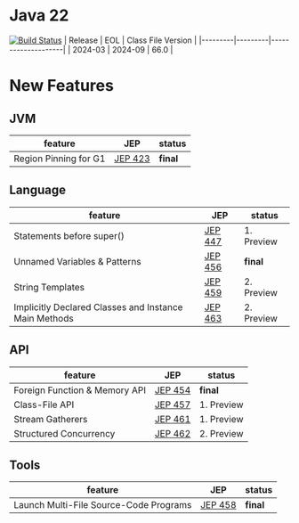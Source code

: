 # Java 22

[![Build Status](https://dev.azure.com/hbvk/java-test/_apis/build/status%2Fhbvk.java22?branchName=master)](https://dev.azure.com/hbvk/java-test/_build/latest?definitionId=41&branchName=master)
| Release | EOL     | Class File Version |
|---------|---------|--------------------|
| 2024-03 | 2024-09 | 66.0               |

# New Features

## JVM

| feature               | JEP                                          | status    |
|-----------------------|----------------------------------------------|-----------|
| Region Pinning for G1 | [JEP 423](https://openjdk.java.net/jeps/423) | **final** |

## Language

| feature                                               | JEP                                          | status     |
|-------------------------------------------------------|----------------------------------------------|------------|
| Statements before super()                             | [JEP 447](https://openjdk.java.net/jeps/447) | 1. Preview |
| Unnamed Variables & Patterns                          | [JEP 456](https://openjdk.java.net/jeps/456) | **final**  |
| String Templates                                      | [JEP 459](https://openjdk.java.net/jeps/459) | 2. Preview |
| Implicitly Declared Classes and Instance Main Methods | [JEP 463](https://openjdk.java.net/jeps/463) | 2. Preview |

## API

| feature                       | JEP                                          | status     |
|-------------------------------|----------------------------------------------|------------|
| Foreign Function & Memory API | [JEP 454](https://openjdk.java.net/jeps/454) | **final**  |
| Class-File API                | [JEP 457](https://openjdk.java.net/jeps/457) | 1. Preview |
| Stream Gatherers              | [JEP 461](https://openjdk.java.net/jeps/461) | 1. Preview |
| Structured Concurrency        | [JEP 462](https://openjdk.java.net/jeps/462) | 2. Preview |

## Tools

| feature                                | JEP                                          | status    |
|----------------------------------------|----------------------------------------------|-----------|
| Launch Multi-File Source-Code Programs | [JEP 458](https://openjdk.java.net/jeps/458) | **final** |
